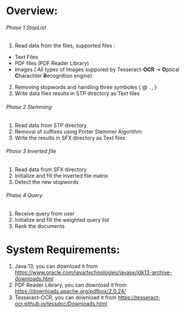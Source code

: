 # Overview:
 ###### Phase 1 StopList
 1. Read data from the files, supported files :
   - Text Files
   - PDF files (PDF Reader Library)
   - Images ( All types of Images suppored by Tesseract-**OCR** -> **O**ptical **C**harachter **R**ecognition engine)
 2. Removing stopwords and handling three symboles { @ . , }
 3. Write data files results in STP directory as Text files
 
 ###### Phase 2 Stemming
 1. Read data from STP directory
 2. Removal of suffixes using Porter Stemmer Algorithm
 3. Write the results in SFX directory as Text files
 
 ###### Phase 3 Inverted file
 1. Read data from SFX directory
 2. Initialize and fill the inverted file matrix
 3. Detect the new stopwords 
 
 ###### Phase 4 Query
 1. Receive query from user
 2. Initialize and fill the weighted query list
 3. Rank the documents
 
 # System Requirements:
 1. Java 13, you can download it from https://www.oracle.com/java/technologies/javase/jdk13-archive-downloads.html
 2. PDF Reader Library, you can download it from https://downloads.apache.org/pdfbox/2.0.24/
 3. Tesseract-OCR, you can download it from https://tesseract-ocr.github.io/tessdoc/Downloads.html
  

